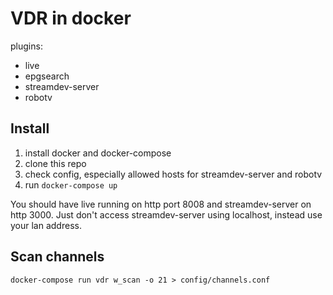 # VDR in docker

plugins:
- live
- epgsearch
- streamdev-server
- robotv

## Install

1. install docker and docker-compose
2. clone this repo
3. check config, especially allowed hosts for streamdev-server and robotv
4. run `docker-compose up`

You should have live running on http port 8008 and streamdev-server on http 3000.
Just don't access streamdev-server using localhost, instead use your lan address.

## Scan channels

`docker-compose run vdr w_scan -o 21 > config/channels.conf`
